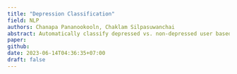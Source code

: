 ```yaml
---
title: "Depression Classification"
field: NLP
authors: Chanapa Pananookooln, Chaklam Silpasuwanchai
abstract: Automatically classify depressed vs. non-depressed user based on text only.
paper:
github:
date: 2023-06-14T04:36:35+07:00
draft: false
---
```


